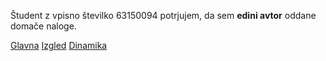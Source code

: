 Študent z vpisno številko 63150094 potrjujem, da sem __edini avtor__ oddane domače naloge.

[Glavna](https://rawgit.com/tlop/stroboskop/master/stroboskop.html)
[Izgled](https://rawgit.com/tlop/stroboskop/izgled/stroboskop.html)
[Dinamika](https://rawgit.com/tlop/stroboskop/dinamika/stroboskop.html)